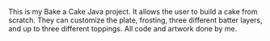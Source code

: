 This is my Bake a Cake Java project. It allows the user to build a cake from scratch. They can customize the plate, frosting, three different batter layers, and up to three different toppings. All code and artwork done by me.
